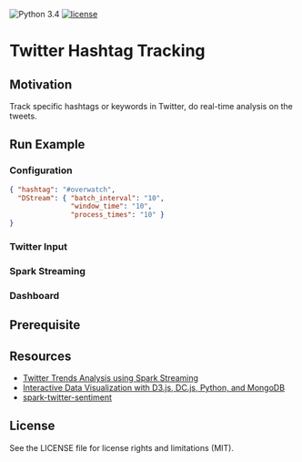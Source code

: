 ![Python 3.4](https://img.shields.io/badge/python-3.4-green.svg)
[![license](https://img.shields.io/github/license/mashape/apistatus.svg?maxAge=2592000)]()
# Twitter Hashtag Tracking

## Motivation
Track specific hashtags or keywords in Twitter, do real-time analysis on the tweets.

## Run Example
### Configuration

```json
{ "hashtag": "#overwatch",
  "DStream": { "batch_interval": "10",
               "window_time": "10",
               "process_times": "10" }
}
```
### Twitter Input

### Spark Streaming

### Dashboard

## Prerequisite


## Resources
* [Twitter Trends Analysis using Spark Streaming](http://www.awesomestats.in/spark-twitter-stream/)
* [Interactive Data Visualization with D3.js, DC.js, Python, and MongoDB](http://adilmoujahid.com/posts/2015/01/interactive-data-visualization-d3-dc-python-mongodb/)
* [spark-twitter-sentiment](https://github.com/DhruvKumar/spark-twitter-sentiment/blob/master/sentiment.py)

## License
See the LICENSE file for license rights and limitations (MIT).

